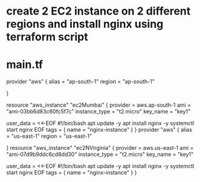 # create 2 EC2 instance on 2 different regions and install nginx using terraform script
# main.tf

provider "aws" {
  alias = "ap-south-1"
  region = "ap-south-1"
  
}

resource "aws_instance" "ec2Mumbai" {
  provider = aws.ap-south-1
  ami           = "ami-03bb6d83c60fc5f7c"
  instance_type = "t2.micro"
  key_name      = "key1"

  user_data = <<-EOF
            #!/bin/bash
            apt update -y
            apt install nginx -y
            systemctl start nginx
            EOF
  tags = {
    name = "nginx-instance"
  }
}
  provider "aws" {
  alias = "us-east-1"
  region = "us-east-1"
  
}
  resource "aws_instance" "ec2NVirginia" {
  provider = aws.us-east-1
  ami           = "ami-07d9b9ddc6cd8dd30"
  instance_type = "t2.micro"
  key_name      = "key1"

  user_data = <<-EOF
            #!/bin/bash
            apt update -y
            apt install nginx -y
            systemctl start nginx
            EOF
  tags = {
    name = "nginx-instance"
  }
}

